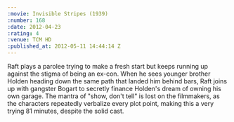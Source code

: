 ```yaml
--- 
:movie: Invisible Stripes (1939)
:number: 168
:date: 2012-04-23
:rating: 4
:venue: TCM HD
:published_at: 2012-05-11 14:44:14 Z
---
```

Raft plays a parolee trying to make a fresh start but keeps running up against the stigma of being an ex-con. When he sees younger brother Holden heading down the same path that landed him behind bars, Raft joins up with gangster Bogart to secretly finance Holden's dream of owning his own garage. The mantra of "show, don't tell" is lost on the filmmakers, as the characters repeatedly verbalize every plot point, making this a very trying 81 minutes, despite the solid cast.